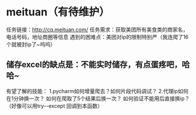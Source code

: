 # meituan（有待维护）
任务链接：http://cq.meituan.com/
任务需求：获取美团所有美食类的商家名，电话号码，地址商圈等信息
遇到的困难点：美团对ip的限制特别严（我连爬了16个就被封ip了~呜呜）

储存excel的缺点是：不能实时储存，有点蛋疼吧，哈哈~
-----------------------------------------------------------------
有望了解的技能：
1.pycharm如何增量爬去？如何片段代码调试？
2.代理ip如何在1分钟换一次？
如何在爬取了5个结果后换一次？
如何验证不能用后直接换ip？（好像可以用try--except 回调到本函数）


